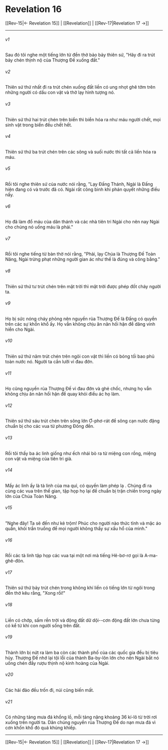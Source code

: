 # Revelation 16

[[Rev-15|← Revelation 15]] | [[Revelation]] | [[Rev-17|Revelation 17 →]]
***



###### v1 
Sau đó tôi nghe một tiếng lớn từ đền thờ bảo bảy thiên sứ, "Hãy đi ra trút bảy chén thịnh nộ của Thượng Đế xuống đất." 

###### v2 
Thiên sứ thứ nhất đi ra trút chén xuống đất liền có ung nhọt ghê tởm trên những người có dấu con vật và thờ lạy hình tượng nó. 

###### v3 
Thiên sứ thứ hai trút chén trên biển thì biển hóa ra như máu người chết, mọi sinh vật trong biển đều chết hết. 

###### v4 
Thiên sứ thứ ba trút chén trên các sông và suối nước thì tất cả liền hóa ra máu. 

###### v5 
Rồi tôi nghe thiên sứ của nước nói rằng, "Lạy Đấng Thánh, Ngài là Đấng hiện đang có và trước đã có. Ngài rất công bình khi phán quyết những điều nầy. 

###### v6 
Họ đã làm đổ máu của dân thánh và các nhà tiên tri Ngài cho nên nay Ngài cho chúng nó uống máu là phải." 

###### v7 
Rồi tôi nghe tiếng từ bàn thờ nói rằng, "Phải, lạy Chúa là Thượng Đế Toàn Năng, Ngài trừng phạt những người gian ác như thế là đúng và công bằng." 

###### v8 
Thiên sứ thứ tư trút chén trên mặt trời thì mặt trời được phép đốt cháy người ta. 

###### v9 
Họ bị sức nóng cháy phỏng nên nguyền rủa Thượng Đế là Đấng có quyền trên các sự khốn khổ ấy. Họ vẫn không chịu ăn năn hối hận để dâng vinh hiển cho Ngài. 

###### v10 
Thiên sứ thứ năm trút chén trên ngôi con vật thì liền có bóng tối bao phủ toàn nước nó. Người ta cắn lưỡi vì đau đớn. 

###### v11 
Họ cũng nguyền rủa Thượng Đế vì đau đớn và ghẻ chốc, nhưng họ vẫn không chịu ăn năn hối hận để quay khỏi điều ác họ làm. 

###### v12 
Thiên sứ thứ sáu trút chén trên sông lớn Ơ-phơ-rát để sông cạn nước đặng chuẩn bị cho các vua từ phương Đông đến. 

###### v13 
Rồi tôi thấy ba ác linh giống như ếch nhái bò ra từ miệng con rồng, miệng con vật và miệng của tiên tri giả. 

###### v14 
Mấy ác linh ấy là tà linh của ma quỉ, có quyền làm phép lạ . Chúng đi ra cùng các vua trên thế gian, tập họp họ lại để chuẩn bị trận chiến trong ngày lớn của Chúa Toàn Năng. 

###### v15 
"Nghe đây! Ta sẽ đến như kẻ trộm! Phúc cho người nào thức tỉnh và mặc áo quần, khỏi trần truồng để mọi người không thấy sự xấu hổ của mình." 

###### v16 
Rồi các tà linh tập họp các vua tại một nơi mà tiếng Hê-bơ-rơ gọi là A-ma-ghê-đôn. 

###### v17 
Thiên sứ thứ bảy trút chén trong không khí liền có tiếng lớn từ ngôi trong đền thờ kêu rằng, "Xong rồi!" 

###### v18 
Liền có chớp, sấm rền trời và động đất dữ dội--cơn động đất lớn chưa từng có kể từ khi con người sống trên đất. 

###### v19 
Thành lớn bị nứt ra làm ba còn các thành phố của các quốc gia đều bị tiêu hủy. Thượng Đế nhớ lại tội lỗi của thành Ba-by-lôn lớn cho nên Ngài bắt nó uống chén đầy rượu thịnh nộ kinh hoàng của Ngài. 

###### v20 
Các hải đảo đều trốn đi, núi cũng biến mất. 

###### v21 
Có những tảng mưa đá khổng lồ, mỗi tảng nặng khoảng 36 kí-lô từ trời rơi xuống trên người ta. Dân chúng nguyền rủa Thượng Đế do nạn mưa đá vì cơn khốn khổ đó quá khủng khiếp.

***
[[Rev-15|← Revelation 15]] | [[Revelation]] | [[Rev-17|Revelation 17 →]]
